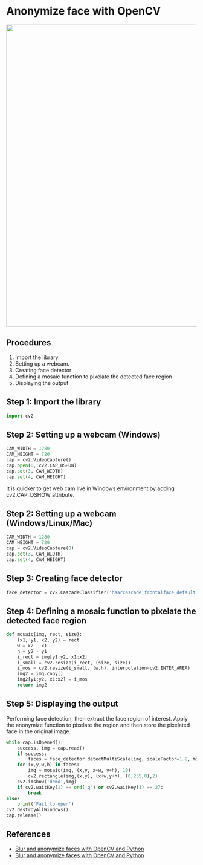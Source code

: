# Anonymize face with OpenCV
<img src="https://user-images.githubusercontent.com/61585411/167336213-74f00f1f-ccda-4c37-acd0-18e2dc4c9a87.jpg" width=800>

## Procedures
1. Import the library.
2. Setting up a webcam.
3. Creating face detector
4. Defining a mosaic function to pixelate the detected face region
5. Displaying the output

## Step 1: Import the library
```python
import cv2
```
## Step 2: Setting up a webcam (Windows)
```python
CAM_WIDTH = 1280
CAM_HEIGHT = 720
cap = cv2.VideoCapture()
cap.open(0, cv2.CAP_DSHOW)
cap.set(3, CAM_WIDTH)
cap.set(4, CAM_HEIGHT)
```
It is quicker to get web cam live in Windows environment by adding cv2.CAP_DSHOW attribute.
## Step 2: Setting up a webcam (Windows/Linux/Mac)
```python
CAM_WIDTH = 1280
CAM_HEIGHT = 720
cap = cv2.VideoCapture(0)
cap.set(3, CAM_WIDTH)
cap.set(4, CAM_HEIGHT)
```
## Step 3: Creating face detector
```python
face_detector = cv2.CascadeClassifier('haarcascade_frontalface_default.xml')
```
## Step 4: Defining a mosaic function to pixelate the detected face region
```python
def mosaic(img, rect, size):
    (x1, y1, x2, y2) = rect
    w = x2 - x1
    h = y2 - y1
    i_rect = img[y1:y2, x1:x2]
    i_small = cv2.resize(i_rect, (size, size))
    i_mos = cv2.resize(i_small, (w,h), interpolation=cv2.INTER_AREA)
    img2 = img.copy()
    img2[y1:y2, x1:x2] = i_mos
    return img2
```
## Step 5: Displaying the output
Performing face detection, then extract the face region of interest. Apply the anonymize function to pixelate the region and then store the pixelated face in the original image.
```python
while cap.isOpened():
    success, img = cap.read()
    if success:
        faces = face_detector.detectMultiScale(img, scaleFactor=1.2, minNeighbors=5, minSize=(50,50))
    for (x,y,w,h) in faces:
        img = mosaic(img, (x,y, x+w, y+h), 10)
        cv2.rectangle(img,(x,y), (x+w,y+h), (0,255,0),2)
    cv2.imshow('demo',img)
    if cv2.waitKey(1) == ord('q') or cv2.waitKey(1) == 27:
        break
else:
    print('Fail to open')
cv2.destroyAllWindows()
cap.release()
```
## References
- [Blur and anonymize faces with OpenCV and Python](https://pyimagesearch.com/2020/04/06/blur-and-anonymize-faces-with-opencv-and-python/)
- [Blur and anonymize faces with OpenCV and Python](https://www.geeksforgeeks.org/blur-and-anonymize-faces-with-opencv-and-python/)

